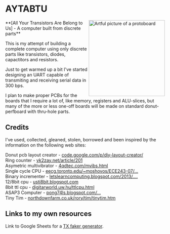 # AYTABTU

<img src="https://github.com/SmallRoomLabs/aytabtu/blob/master/Images/FrontImage1.jpg" alt="Artful picture of a protoboard" align="right" width="240px" >
**[All Your Transistors Are Belong to Us] - A computer built from discrete parts**

This is my attempt of building a complete computer using only discrete parts like transistors, diodes, capactitors and resistors.

Just to get warmed up a bit I've started designing an UART capable of transmiting and receiving serial data in 300 bps.

I plan to make proper PCBs for the boards that I require a lot of, like memory, registers and ALU-slices, but many of the more or less one-off boards will be made on standard donut-perfboard with thru-hole parts.

## Credits
I've used, collected, gleaned, stolen, borrowed and been inspired by the information on the following web sites:

Donut pcb layout creator - [code.google.com/p/diy-layout-creator/](https://code.google.com/p/diy-layout-creator/)  
Ring counter - [vk2zay.net/article/201](http://www.vk2zay.net/article/201)  
Asymetric multivibrator - [4qdtec.com/mvibs.html](http://www.4qdtec.com/mvibs.html)  
Single cycle CPU - [eecg.toronto.edu/~moshovos/ECE243-07/...](http://www.eecg.toronto.edu/~moshovos/ECE243-07/l19-implemenation-single-cycle.html)  
Binary incrementer - [letslearncomputing.blogspot.com/2013/....](http://letslearncomputing.blogspot.com/2013/03/digital-logic-4-bit-binary-incrementer.html)  
12/8bit cpu - [usti8bit.blogspot.com](usti8bit.blogspot.com/2015_03_01_archive.html)  
8bit ttl cpu - [digitarworld.uw.hu/ttlcpu.html](http://digitarworld.uw.hu/ttlcpu.html)  
ASAP3 Computer - [pong74ls.blogspot.com/...](http://pong74ls.blogspot.com/2013/11/asap-3-almost-simple-as-possible.html)  
Tiny Tim - [northdownfarm.co.uk/rory/tim/tinytim.htm](http://www.northdownfarm.co.uk/rory/tim/tinytim.htm) 


## Links to my own resources
Link to Google Sheets for a [TX faker generator](https://docs.google.com/spreadsheets/d/1nLxUwCidM7_CYKXSP2XA_T4spadFk9zQSKAtxVXUBSM/edit?usp=sharing).
